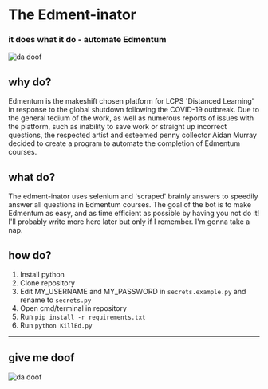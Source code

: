# The Edment-inator
### it does what it do - automate Edmentum 

![da doof](https://imgur.com/zoiBaJ0.png)

## why do?
Edmentum is the makeshift chosen platform for LCPS 'Distanced Learning' in response to the global shutdown following the COVID-19 outbreak. Due to the general tedium of the work, as well as numerous reports of issues with the platform, such as inability to save work or straight up incorrect questions, the respected artist and esteemed penny collector Aidan Murray decided to create a program to automate the completion of Edmentum courses.

## what do?
The edment-inator uses selenium and 'scraped' brainly answers to speedily answer all questions in Edmentum courses. The goal of the bot is to make Edmentum as easy, and as time efficient as possible by having you not do it! I'll probably write more here later but only if I remember. I'm gonna take a nap.

## how do?
1. Install python
2. Clone repository 
3. Edit MY_USERNAME and MY_PASSWORD in `secrets.example.py` and rename to `secrets.py`
4. Open cmd/terminal in repository
5. Run `pip install -r requirements.txt`
6. Run `python KillEd.py`
---
## give me doof
![da doof](https://i.imgur.com/boNLDMB.png)
